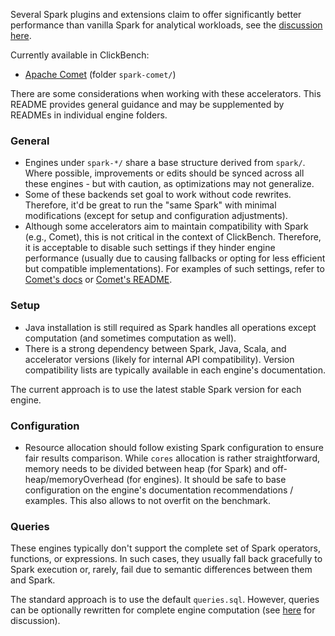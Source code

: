 Several Spark plugins and extensions claim to offer significantly better performance than vanilla Spark for analytical workloads, see the [discussion here](https://github.com/ClickHouse/ClickBench/issues/517).

Currently available in ClickBench:
- [Apache Comet](https://datafusion.apache.org/comet/user-guide/overview.html) (folder `spark-comet/`)

There are some considerations when working with these accelerators.
This README provides general guidance and may be supplemented by READMEs in individual engine folders.

### General

- Engines under `spark-*/` share a base structure derived from `spark/`. Where possible, improvements or edits should be synced across all these engines - but with caution, as optimizations may not generalize.
- Some of these backends set goal to work without code rewrites. Therefore, it'd be great to run the "same Spark" with minimal modifications (except for setup and configuration adjustments).
- Although some accelerators aim to maintain compatibility with Spark (e.g., Comet), this is not critical in the context of ClickBench. Therefore, it is acceptable to disable such settings if they hinder engine performance (usually due to causing fallbacks or opting for less efficient but compatible implementations). For examples of such settings, refer to [Comet's docs](https://datafusion.apache.org/comet/user-guide/compatibility.html) or [Comet's README](../spark-comet/README.md#configuration).

### Setup

- Java installation is still required as Spark handles all operations except computation (and sometimes computation as well).
- There is a strong dependency between Spark, Java, Scala, and accelerator versions (likely for internal API compatibility). Version compatibility lists are typically available in each engine's documentation.

The current approach is to use the latest stable Spark version for each engine.

### Configuration

- Resource allocation should follow existing Spark configuration to ensure fair results comparison. While `cores` allocation is rather straightforward, memory needs to be divided between heap (for Spark) and off-heap/memoryOverhead (for engines). It should be safe to base configuration on the engine's documentation recommendations / examples. This also allows to not overfit on the benchmark.

### Queries

These engines typically don't support the complete set of Spark operators, functions, or expressions.
In such cases, they usually fall back gracefully to Spark execution or, rarely, fail due to semantic differences between them and Spark.

The standard approach is to use the default `queries.sql`.
However, queries can be optionally rewritten for complete engine computation (see [here](https://github.com/ClickHouse/ClickBench/issues/517#issuecomment-3069121171) for discussion).
